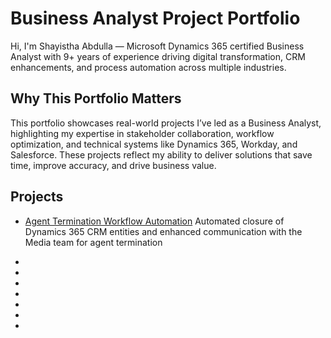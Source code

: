 # Business Analyst Project Portfolio

Hi, I'm Shayistha Abdulla — Microsoft Dynamics 365 certified Business Analyst with 9+ years of experience driving digital transformation, CRM enhancements, and process automation across multiple industries.

## Why This Portfolio Matters

This portfolio showcases real-world projects I’ve led as a Business Analyst, highlighting my expertise in stakeholder collaboration, workflow optimization, and technical systems like Dynamics 365, Workday, and Salesforce. These projects reflect my ability to deliver solutions that save time, improve accuracy, and drive business value.

## Projects

- [Agent Termination Workflow Automation](https://github.com/shayisthaabdulla/crm_agent_termination_workflow/blob/main/README.md)
  Automated closure of Dynamics 365 CRM entities and enhanced communication with the Media team for agent termination

-
-
-
-
-
-
-

